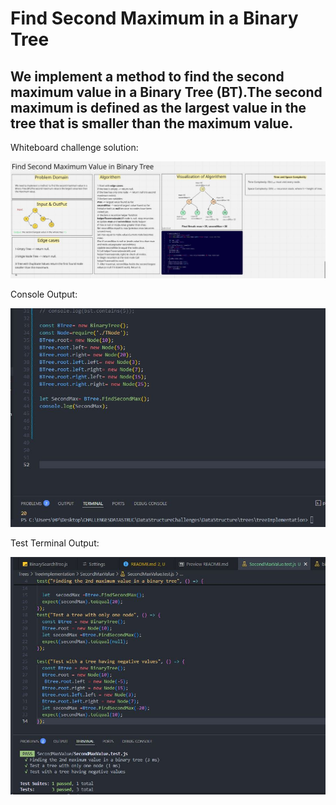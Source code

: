 # Find Second Maximum in a Binary Tree

## We implement a method to find the second maximum value in a Binary Tree (BT).The second maximum is defined as the largest value in the tree that is smaller than the maximum value.

Whiteboard challenge solution:

![fullwhiteboard](../docs/SecondMaxWH.JPG)

Console Output:

![ConsoleOutput](../docs/secondMaxOutput.JPG)

Test Terminal Output:

![testCases](../docs/testFSM.JPG)